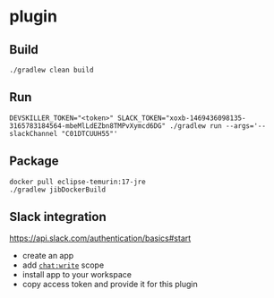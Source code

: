 # plugin

## Build
`./gradlew clean build`

## Run
```shell
DEVSKILLER_TOKEN="<token>" SLACK_TOKEN="xoxb-1469436098135-3165783184564-mbeMlLdEZbn8TMPvXymcd6DG" ./gradlew run --args='--slackChannel "C01DTCUUH55"'
```

## Package
```shell
docker pull eclipse-temurin:17-jre
./gradlew jibDockerBuild
```

## Slack integration
https://api.slack.com/authentication/basics#start
- create an app
- add [`chat:write`](https://api.slack.com/scopes/chat:write) scope
- install app to your workspace
- copy access token and provide it for this plugin
